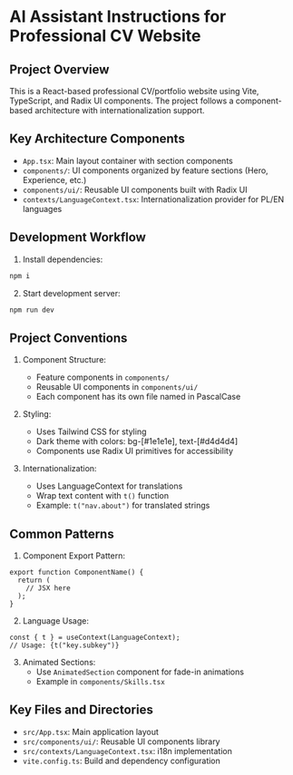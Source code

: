 # AI Assistant Instructions for Professional CV Website

## Project Overview
This is a React-based professional CV/portfolio website using Vite, TypeScript, and Radix UI components. The project follows a component-based architecture with internationalization support.

## Key Architecture Components
- `App.tsx`: Main layout container with section components
- `components/`: UI components organized by feature sections (Hero, Experience, etc.)
- `components/ui/`: Reusable UI components built with Radix UI
- `contexts/LanguageContext.tsx`: Internationalization provider for PL/EN languages

## Development Workflow
1. Install dependencies:
```bash
npm i
```
2. Start development server:
```bash
npm run dev
```

## Project Conventions
1. Component Structure:
   - Feature components in `components/`
   - Reusable UI components in `components/ui/`
   - Each component has its own file named in PascalCase

2. Styling:
   - Uses Tailwind CSS for styling
   - Dark theme with colors: bg-[#1e1e1e], text-[#d4d4d4]
   - Components use Radix UI primitives for accessibility

3. Internationalization:
   - Uses LanguageContext for translations
   - Wrap text content with `t()` function
   - Example: `t("nav.about")` for translated strings

## Common Patterns
1. Component Export Pattern:
```tsx
export function ComponentName() {
  return (
    // JSX here
  );
}
```

2. Language Usage:
```tsx
const { t } = useContext(LanguageContext);
// Usage: {t("key.subkey")}
```

3. Animated Sections:
   - Use `AnimatedSection` component for fade-in animations
   - Example in `components/Skills.tsx`

## Key Files and Directories
- `src/App.tsx`: Main application layout
- `src/components/ui/`: Reusable UI components library
- `src/contexts/LanguageContext.tsx`: i18n implementation
- `vite.config.ts`: Build and dependency configuration